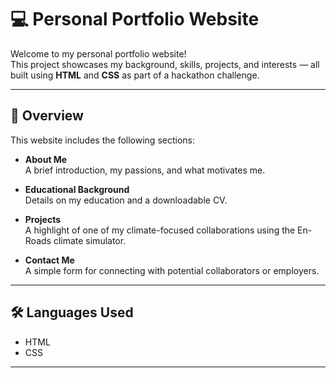 # 💻 Personal Portfolio Website

Welcome to my personal portfolio website!  
This project showcases my background, skills, projects, and interests — all built using **HTML** and **CSS** as part of a hackathon challenge.

---

## 📌 Overview

This website includes the following sections:

- **About Me**  
  A brief introduction, my passions, and what motivates me.

- **Educational Background**  
  Details on my education and a downloadable CV.

- **Projects**  
  A highlight of one of my climate-focused collaborations using the En-Roads climate simulator.

- **Contact Me**  
  A simple form for connecting with potential collaborators or employers.

---

## 🛠️ Languages Used

- HTML
- CSS
---

